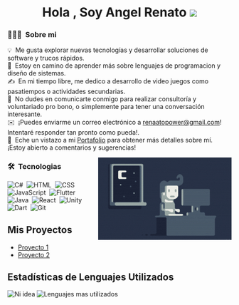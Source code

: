 <h1 align="center">Hola , Soy Angel Renato <img src="https://media.giphy.com/media/hvRJCLFzcasrR4ia7z/giphy.gif" width="35"></h1>

### 👨🏻‍💻 &nbsp;Sobre mi

💡 &nbsp;Me gusta explorar nuevas tecnologías y desarrollar soluciones de software y trucos rápidos.\
🌱 &nbsp;Estoy en camino de aprender más sobre lenguajes de programacion y diseño de sistemas.\
✍️ &nbsp;En mi tiempo libre, me dedico a desarrollo de video juegos como pasatiempos o actividades secundarias.\
💬 &nbsp;No dudes en comunicarte conmigo para realizar consultoría y voluntariado pro bono, o simplemente para tener una conversación interesante.\
✉️ &nbsp;¡Puedes enviarme un correo electrónico a renaatopower@gmail.com! Intentaré responder tan pronto como pueda!.\
📄 &nbsp;Eche un vistazo a mi [Portafolio](https://portafolioangel-imangelggs-projects.vercel.app/) para obtener más detalles sobre mí. ¡Estoy abierto a comentarios y sugerencias!

<img alt="Night Coding" src="https://raw.githubusercontent.com/AVS1508/AVS1508/master/assets/Night-Coding.gif" align="right"/>

### 🛠 &nbsp;Tecnologias

![C#](https://img.shields.io/badge/C%23-239120?style=for-the-badge&logo=c-sharp&logoColor=white
)&nbsp;
![HTML](https://img.shields.io/badge/HTML5-E34F26?style=for-the-badge&logo=html5&logoColor=white)&nbsp;
![CSS](https://img.shields.io/badge/CSS3-1572B6?style=for-the-badge&logo=css3&logoColor=white)&nbsp;
![JavaScript](https://img.shields.io/badge/JavaScript-F7DF1E?style=for-the-badge&logo=javascript&logoColor=black)&nbsp;
![Flutter](https://img.shields.io/badge/Flutter-02569B?style=for-the-badge&logo=flutter&logoColor=white)&nbsp;
![Java](https://img.shields.io/badge/Java-ED8B00?style=for-the-badge&logo=openjdk&logoColor=white)&nbsp;
![React](https://img.shields.io/badge/React-20232A?style=for-the-badge&logo=react&logoColor=61DAFB)&nbsp;
![Unity](https://img.shields.io/badge/Unity-100000?style=for-the-badge&logo=unity&logoColor=white)&nbsp;
![Dart](https://img.shields.io/badge/Dart-0175C2?style=for-the-badge&logo=dart&logoColor=white)&nbsp;
![Git](https://img.shields.io/badge/GIT-E44C30?style=for-the-badge&logo=git&logoColor=white)&nbsp;

## Mis Proyectos
- [Proyecto 1](https://github.com/iMangelGG/CloneAppleStore)
- [Proyecto 2](https://github.com/iMangelGG/proyecto2)



## Estadísticas de Lenguajes Utilizados
![Ni idea](https://github-readme-stats.vercel.app/api?username=iMangelGG&theme=blue-green)
![Lenguajes mas utilizados](https://github-readme-stats.vercel.app/api/top-langs/?username=iMangelGG&theme=blue-green)

